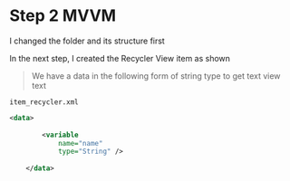 # Step 2 MVVM
 
 I changed the folder and its structure first
 
 In the next step, I created the Recycler View item as shown
 
 > We have a data in the following form of string type to get text view text

``item_recycler.xml``
```xml
<data>
        
        <variable
            name="name"
            type="String" />
        
    </data>
```

